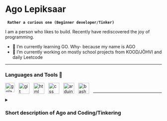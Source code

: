 # Ago Lepiksaar

**` Rather a curious one (Beginner developer/Tinker)`**

I am a person who likes to build. Recently have rediscovered the joy of programming.
- 🌱 I’m currently learning GO. Why- because my name is AGO
- 🔭 I’m currently working on mostly school projects from KOOD/JÕHVI and daily Leetcode
---
### Languages and Tools 🧰

<img align="left" alt="golang" width="30px" style="padding-right:10px;" src="https://cdn.jsdelivr.net/gh/devicons/devicon@latest/icons/go/go-original.svg" />
<img align="left" alt="git" width="35px" style="padding-right:10px;" src="https://cdn.jsdelivr.net/gh/devicons/devicon@latest/icons/git/git-plain.svg" />
<img align="left" alt="html" width="35px" style="padding-right:10px;" src="https://cdn.jsdelivr.net/gh/devicons/devicon@latest/icons/html5/html5-original-wordmark.svg" />
<img align="left" alt="css" width="35px" style="padding-right:10px;" src="https://cdn.jsdelivr.net/gh/devicons/devicon@latest/icons/css3/css3-original-wordmark.svg" />
<img align="left" alt="arduino" width="35px" style="padding-right:10px;" src="https://cdn.jsdelivr.net/gh/devicons/devicon@latest/icons/arduino/arduino-original-wordmark.svg" />
<img align="left" alt="bash" width="35px" style="padding-right:10px;" src="https://cdn.jsdelivr.net/gh/devicons/devicon@latest/icons/bash/bash-original.svg" />
<br />

---


<details>
  <summary><h3>Short description of Ago and Coding/Tinkering</h3></summary>
  I started my relations with coding when I rolled in Taltech Specialty Arvutisüsteemid(Computer Sciences). 
  Due to time shortage (became the father of two of the most awesome children in the world) did not finish my degree. 
  When I was out of school, fell in love with tinkering and building stuff. I literally built a House, went in with the 3D Printer craze, and made some small Arduino projects (Plotter, signature machine...).
  Now I joined KOOD/JÕHVI computer school because I feel I need to improve my coding skills to make and build anything i want
</details>
